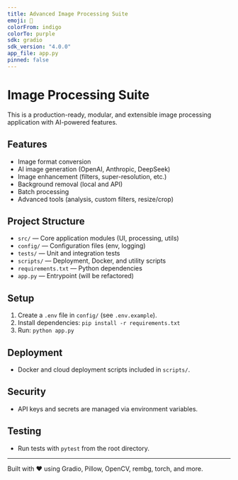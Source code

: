 ```yaml
---
title: Advanced Image Processing Suite
emoji: 🎨
colorFrom: indigo
colorTo: purple
sdk: gradio
sdk_version: "4.0.0"
app_file: app.py
pinned: false
---
```

# Image Processing Suite

This is a production-ready, modular, and extensible image processing application with AI-powered features.

## Features
- Image format conversion
- AI image generation (OpenAI, Anthropic, DeepSeek)
- Image enhancement (filters, super-resolution, etc.)
- Background removal (local and API)
- Batch processing
- Advanced tools (analysis, custom filters, resize/crop)

## Project Structure
- `src/` — Core application modules (UI, processing, utils)
- `config/` — Configuration files (env, logging)
- `tests/` — Unit and integration tests
- `scripts/` — Deployment, Docker, and utility scripts
- `requirements.txt` — Python dependencies
- `app.py` — Entrypoint (will be refactored)

## Setup
1. Create a `.env` file in `config/` (see `.env.example`).
2. Install dependencies: `pip install -r requirements.txt`
3. Run: `python app.py`

## Deployment
- Docker and cloud deployment scripts included in `scripts/`.

## Security
- API keys and secrets are managed via environment variables.

## Testing
- Run tests with `pytest` from the root directory.

---
Built with ❤️ using Gradio, Pillow, OpenCV, rembg, torch, and more.
